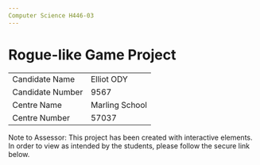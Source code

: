 ```yaml
---
Computer Science H446-03
---
```


# Rogue-like Game Project

|                  |                |
| ---------------- | -------------- |
| Candidate Name   | Elliot ODY     |
| Candidate Number | 9567           |
| Centre Name      | Marling School |
| Centre Number    | 57037          |

Note to Assessor: This project has been created with interactive elements. In order to view as intended by the students, please follow the secure link below.
